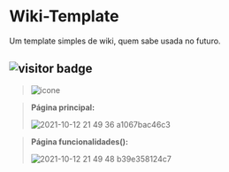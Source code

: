 # Wiki-Template

Um template simples de wiki, quem sabe usada no futuro.
## ![visitor badge](https://visitor-badge.laobi.icu/badge?page_id=Na18k/Wiki-Template&title=Visitantes)

> ![icone](https://user-images.githubusercontent.com/75281033/139472793-fe944bad-7ef5-48c6-8e94-7dcc031170c6.png)

> **Página principal:**
> 
> ![2021-10-12 21 49 36  a1067bac46c3](https://user-images.githubusercontent.com/75281033/137048299-3bfaed4c-cede-4061-90ec-fe91435852ac.png)

> **Página funcionalidades():**
>
> ![2021-10-12 21 49 48  b39e358124c7](https://user-images.githubusercontent.com/75281033/137048354-6ea69d7c-37d2-44eb-8be3-942f6b4c5eff.png)
